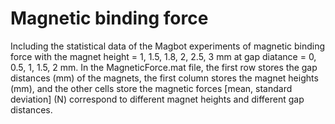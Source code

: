 # Magnetic binding force
Including the statistical data of the Magbot experiments of magnetic binding force with the magnet height = 1, 1.5, 1.8, 2, 2.5, 3 mm at gap diatance = 0, 0.5, 1, 1.5, 2 mm.
In the MagneticForce.mat file, the first row stores the gap distances (mm) of the magnets, the first column stores the magnet heights (mm), and the other cells store the magnetic forces [mean, standard deviation] (N) correspond to different magnet heights and different gap distances.
